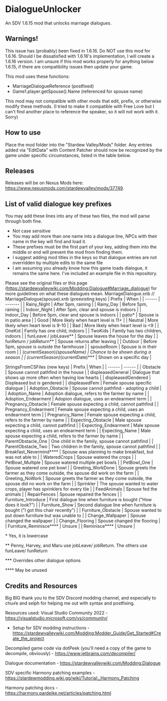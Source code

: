 ﻿# DialogueUnlocker
An SDV 1.6.15 mod that unlocks marriage dialogues.

## Warnings!
This issue has (probably) been fixed in 1.6.16. Do NOT use this mod for 1.6.16. Should I be dissatisfied with 1.6.16's implementation, I will create a 1.6.16 version.
I am unsure if this mod works properly for anything below 1.6.15, if there are compatibility issues then update your game.

This mod uses these functions:
- MarriageDialogueReference (postfixed)
- Game1.player.getSpouse().Name (referenced for spouse name)

This mod may not compatible with other mods that edit, prefix, or otherwise modify these methods.
(I tried to make it compatible with Free Love but I can't find another place to reference the speaker, so it will not work with it. Sorry)

## How to use
Place the mod folder into the "Stardew Valley/Mods" folder.
Any entries added via "EditData" with Content Patcher should now be recognized by the game under specific circumstances, listed in the table below.

## Releases
Releases will be on Nexus Mods here: https://www.nexusmods.com/stardewvalley/mods/37749.

## List of valid dialogue key prefixes
You may add these lines into any of these two files, the mod will parse through both fine.
- Not case sensitive
- You may add more than one name into a dialogue line, NPCs with their name in the key will find and load it.
- These prefixes must be the first part of your key, adding them into the middle or end will prevent the mod from finding them.
- I suggest adding mod titles in the keys so that dialogue entries are not overridden by multiple edits to the same file
- I am assuming you already know how this game loads dialogue, it remains the same here.
I've included an example file in this repository.

Please see the original files or this page (https://stardewvalleywiki.com/Modding:Dialogue#Marriage_dialogue) for more guidelines on what these dialogues mean.
MarriageDialogue.xnb // MarriageDialogue(spouse).xnb (preexisting keys)
| Prefix | When |
| ------ | ------- |
| Rainy_Night | After 5pm, raining |
| Rainy_Day | Before 5pm, raining |
| Indoor_Night | After 5pm, clear and spouse is indoors |
| Indoor_Day | Before 5pm, clear and spouse is indoors |
| patio* | Spouse is in patio area |
| Good | More likely when heart level is 11+ |
| Neutral | More likely when heart level is 9-10 |
| Bad | More likely when heart level is <9 |
| OneKid | Family has one child, indoors |
| TwoKids | Family has two children, indoors |
| funLeave / jobLeave** | Spouse leaves the house for the day |
| funReturn / jobReturn** | Spouse returns after leaving |
| Outdoor | Before 5pm, spouse is outside the farmhouse |
| spouseRoom | Spouse is in their room |
| (currentSeason)_(spouseName) | Chance to be shown during a season |
| (currentSeason)_(currentDate)*** | Shown on a specific day |

StringsFromCSFiles (new keys)
| Prefix | When |
| ------ | ------ |
| Obstacle | Spouse cannot pathfind in the house |
| displeasedGeneral | Dialogue that shows up more often when having low hearts |
| displeasedGendered | Displeased but is gendered |
| displeasedFem | Female spouse specific dialogue |
| Adoption_Obstacle | Spouse cannot pathfind - adopting a child |
| Adoption_Name | Adoption dialogue, refers to the farmer by name |
| Adoption_Endearment | Adopion dialogue, uses an endearment term |
| Pregnancy_Obstacle | Female spouse expecting a child, cannot pathfind |
| Pregnancy_Endearment | Female spouse expecting a child, uses an endearment term |
| Pregnancy_Name | Female spouse expecting a child, refers to the farmer by name |
| Expecting_Obstacle | Male spouse expecting a child, cannot pathfind |
| Expecting_Endearment | Male spouse expecting a child, uses an endearment term |
| Expecting_Name | Male spouse expecting a child, refers to the farmer by name |
| ParentObstacle_One | One child in the family, spouse cannot pathfind |
| ParentObstacle_Two | Two children in the family, spouse cannot pathfind |
| Breakfast_Nevermind**** | Spouse was planning to make breakfast, but was not able to |
| WateredCrops | Spouse watered the crops |
| PetBowl_Multiple | Spouse watered multiple pet bowls |
| PetBowl_One | Spouse watered one pet bowl |
| Greeting_WorkDone | Spouse greets the farmer as they come outside, the spouse did work on the farm |
| Greeting_NoWork | Spouse greets the farmer as they come outside, the spouse did no work on the farm |
| Sprinkler | The spouse wanted to water crops, player has sprinklers for every tile |
| FeedAnimals | Spouse fed the animals |
| RepairFences | Spouse repaired the fences |
| Furniture_Introduce | First dialogue line when furniture is bought ("How does it look?") |
| Furniture_Show | Second dialogue line when furniture is bought ("I got this chair recently") |
| Furniture_Obstacle | Spouse wanted to put down furniture but was unable to |
| Change_Wallpaper | Spouse changed the wallpaper |
| Change_Flooring | Spouse changed the flooring |
| Furniture_Reminisce**** | Unsure |
| Reminisce**** | Unsure |

\* Yes, it is lowercase

** Penny, Harvey, and Maru use jobLeave/ jobReturn. The others use funLeave/ funReturn

*** Overrides other dialogue options

**** May be unused

## Credits and Resources
Big BIG thank you to the SDV Discord modding channel, and especially to chu√e and selph for helping me out with syntax and postfixing.

Resources used:
Visual Studio Community 2022 - https://visualstudio.microsoft.com/vs/community/
+ Setup for SDV modding instructions - https://stardewvalleywiki.com/Modding:Modder_Guide/Get_Started#Create_the_project

Decompiled game code via dotPeek (you'll need a copy of the game to decompile, obviously) - https://www.jetbrains.com/decompiler/

Dialogue documentation - https://stardewvalleywiki.com/Modding:Dialogue

SDV specific Harmony patching examples - https://stardewmodding.wiki.gg/wiki/Tutorial:_Harmony_Patching

Harmony patching docs - https://harmony.pardeike.net/articles/patching.html
